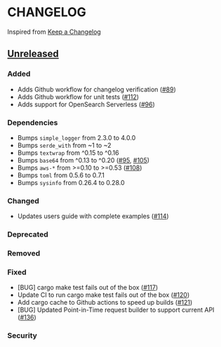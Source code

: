 # CHANGELOG
Inspired from [Keep a Changelog](https://keepachangelog.com/en/1.0.0/)

## [Unreleased]

### Added
- Adds Github workflow for changelog verification ([#89](https://github.com/opensearch-project/opensearch-rs/pull/89))
- Adds Github workflow for unit tests ([#112](https://github.com/opensearch-project/opensearch-rs/pull/112))
- Adds support for OpenSearch Serverless ([#96](https://github.com/opensearch-project/opensearch-rs/pull/96))

### Dependencies
- Bumps `simple_logger` from 2.3.0 to 4.0.0
- Bumps `serde_with` from ~1 to ~2
- Bumps `textwrap` from ^0.15 to ^0.16
- Bumps `base64` from ^0.13 to ^0.20 ([#95](https://github.com/opensearch-project/opensearch-rs/pull/95), [#105](https://github.com/opensearch-project/opensearch-rs/pull/105))
- Bumps `aws-*` from >=0.10 to >=0.53 ([#108](https://github.com/opensearch-project/opensearch-rs/pull/108))
- Bumps `toml` from 0.5.6 to 0.7.1
- Bumps `sysinfo` from 0.26.4 to 0.28.0

### Changed
- Updates users guide with complete examples ([#114](https://github.com/opensearch-project/opensearch-rs/pull/114))

### Deprecated

### Removed

### Fixed
- [BUG] cargo make test fails out of the box ([#117](https://github.com/opensearch-project/opensearch-rs/pull/117))
- Update CI to run cargo make test fails out of the box ([#120](https://github.com/opensearch-project/opensearch-rs/pull/120))
- Add cargo cache to Github actions to speed up builds ([#121](https://github.com/opensearch-project/opensearch-rs/pull/121))
- [BUG] Updated Point-in-Time request builder to support current API ([#136](https://github.com/opensearch-project/opensearch-rs/pull/136))

### Security

[Unreleased]: https://github.com/opensearch-project/opensearch-rs/compare/2.0...HEAD